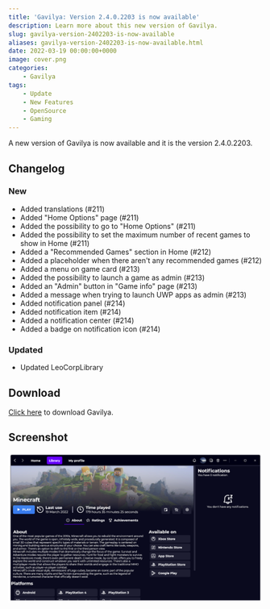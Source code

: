 ```yaml
---
title: 'Gavilya: Version 2.4.0.2203 is now available'
description: Learn more about this new version of Gavilya.
slug: gavilya-version-2402203-is-now-available
aliases: gavilya-version-2402203-is-now-available.html
date: 2022-03-19 00:00:00+0000
image: cover.png
categories:
    - Gavilya
tags:
    - Update
    - New Features
    - OpenSource
    - Gaming
---
```

A new version of Gavilya is now available and it is the version 2.4.0.2203.

## Changelog
### New
- Added translations (#211)
- Added "Home Options" page (#211)
- Added the possibility to go to "Home Options" (#211)
- Added the possibility to set the maximum number of recent games to show in Home (#211)
- Added a "Recommended Games" section in Home (#212)
- Added a placeholder when there aren't any recommended games (#212)
- Added a menu on game card (#213)
- Added the possibility to launch a game as admin (#213)
- Added an "Admin" button in "Game info" page (#213)
- Added a message when trying to launch UWP apps as admin (#213)
- Added notification panel (#214)
- Added notification item (#214)
- Added a notification center (#214)
- Added a badge on notification icon (#214)
### Updated
- Updated LeoCorpLibrary

## Download

[Click here](https://bit.ly/Gavilya) to download Gavilya.

## Screenshot
![The notification panel alongside the "Minecraft" page.](cover.png)
